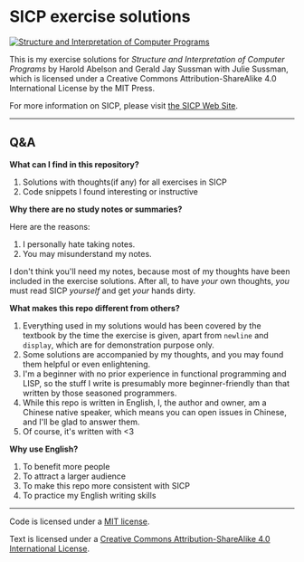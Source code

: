 # SICP exercise solutions

[![Structure and Interpretation of Computer Programs][banner]][banner]

This is my exercise solutions for _Structure and Interpretation of Computer Programs_ by Harold Abelson and Gerald Jay Sussman with Julie Sussman, which is licensed under a Creative Commons Attribution-ShareAlike 4.0 International License by the MIT Press.

For more information on SICP, please visit [the SICP Web Site][1].

------

## Q&A

**What can I find in this repository?**

1. Solutions with thoughts(if any) for all exercises in SICP
2. Code snippets I found interesting or instructive

**Why there are no study notes or summaries?**

Here are the reasons: 

1. I personally hate taking notes.
2. You may misunderstand my notes.

I don't think you'll need my notes, because most of my thoughts have been included in the exercise solutions. After all, to have *your* own thoughts, *you* must read SICP *yourself* and get *your* hands dirty.

**What makes this repo different from others?**

1. Everything used in my solutions would has been covered by the textbook by the time the exercise is given, apart from `newline` and `display`, which are for demonstration purpose only.
2. Some solutions are accompanied by my thoughts, and you may found them helpful or even enlightening.
3. I'm a beginner with no prior experience in functional programming and LISP, so the stuff I write is presumably more beginner-friendly than that written by those seasoned programmers.
4. While this repo is written in English, I, the author and owner, am a Chinese native speaker, which means you can open issues in Chinese, and I'll be glad to answer them.
5. Of course, it's written with <3

**Why use English?**

1. To benefit more people
2. To attract a larger audience
3. To make this repo more consistent with SICP
4. To practice my English writing skills

---

Code is licensed under a [MIT license][2].

Text is licensed under a [Creative Commons Attribution-ShareAlike 4.0 International License][3].

[banner]: https://mitpress.mit.edu/sicp/graphics/main-banner.gif
[1]: https://mitpress.mit.edu/sicp/
[2]: https://github.com/sunqingyao/sicp/blob/master/LICENSE
[3]: http://creativecommons.org/licenses/by-sa/4.0/

